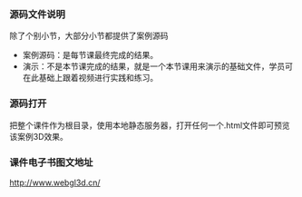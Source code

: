 ### 源码文件说明

除了个别小节，大部分小节都提供了案例源码

- 案例源码：是每节课最终完成的结果。
- 演示：不是本节课完成的结果，就是一个本节课用来演示的基础文件，学员可在此基础上跟着视频进行实践和练习。

### 源码打开

把整个课件作为根目录，使用本地静态服务器，打开任何一个.html文件即可预览该案例3D效果。

### 课件电子书图文地址

http://www.webgl3d.cn/